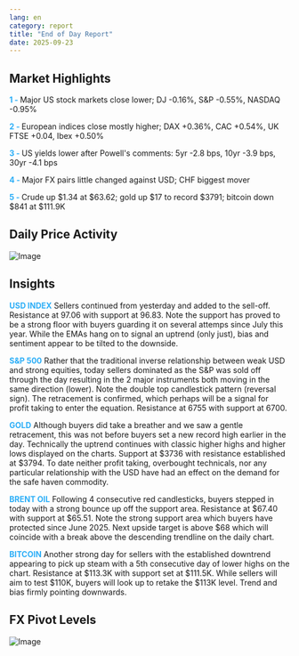 ```yaml
---
lang: en
category: report
title: "End of Day Report"
date: 2025-09-23
---
```



<h2>Market Highlights</h2>
<strong style="color: #2caef7;">1 - </strong> Major US stock markets close lower; DJ -0.16%, S&P -0.55%, NASDAQ -0.95%

<strong style="color: #2caef7;">2 - </strong> European indices close mostly higher; DAX +0.36%, CAC +0.54%, UK FTSE +0.04, Ibex +0.50%

<strong style="color: #2caef7;">3 - </strong> US yields lower after Powell's comments: 5yr -2.8 bps, 10yr -3.9 bps, 30yr -4.1 bps

<strong style="color: #2caef7;">4 - </strong> Major FX pairs little changed against USD; CHF biggest mover

<strong style="color: #2caef7;">5 - </strong> Crude up $1.34 at $63.62; gold up $17 to record $3791; bitcoin down $841 at $111.9K




<h2>Daily Price Activity</h2>
<img src="https://markleighedu.github.io/img/Sep-2025/23-Sep-2025/price.jpg" alt="Image"/>

<h2>Insights</h2>
<strong style="color: #2caef7;">USD INDEX</strong> Sellers continued from yesterday and added to the sell-off. Resistance at 97.06 with support at 96.83. Note the support has proved to be a strong floor with buyers guarding it on several attemps since July this year. While the EMAs hang on to signal an uptrend (only just), bias and sentiment appear to be tilted to the downside.

<strong style="color: #2caef7;">S&P 500</strong> Rather that the traditional inverse relationship between weak USD and strong equities, today sellers dominated as the S&P was sold off through the day resulting in the 2 major instruments both moving in the same direction (lower).  Note the double top candlestick pattern (reversal sign). The retracement is confirmed, which perhaps will be a signal for profit taking to enter the equation. Resistance at 6755 with support at 6700.

<strong style="color: #2caef7;">GOLD</strong> Although buyers did take a breather and we saw a gentle retracement, this was not before buyers set a new record high earlier in the day. Technically the uptrend continues with classic higher highs and higher lows displayed on the charts. Support at $3736 with resistance established at $3794. To date neither profit taking, overbought technicals, nor any particular relationship with the USD have had an effect on the demand for the safe haven commodity. 

<strong style="color: #2caef7;">BRENT OIL</strong> Following 4 consecutive red candlesticks, buyers stepped in today with a strong bounce up off the support area. Resistance at $67.40 with support at $65.51. Note the strong support area which buyers have protected since June 2025. Next upside target is above $68 which will coincide with a break above the descending trendline on the daily chart. 

<strong style="color: #2caef7;">BITCOIN</strong> Another strong day for sellers with the established downtrend appearing to pick up steam with a 5th consecutive day of lower highs on the chart. Resistance at $113.3K with support set at $111.5K. While sellers will aim to test $110K, buyers will look up to retake the $113K level. Trend and bias firmly pointing downwards.



<h2>FX Pivot Levels</h2>
<img src="https://markleighedu.github.io/img/Sep-2025/23-Sep-2025/pivot.jpg" alt="Image"/>